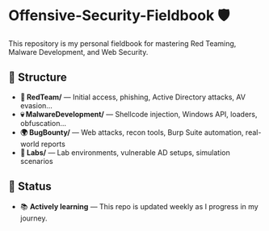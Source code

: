 # Offensive-Security-Fieldbook 🛡️

This repository is my personal fieldbook for mastering Red Teaming, Malware Development, and Web Security.

## 📁 Structure

- **🔐 RedTeam/** — Initial access, phishing, Active Directory attacks, AV evasion...
- **💀 MalwareDevelopment/** — Shellcode injection, Windows API, loaders, obfuscation...
- **🌍 BugBounty/** — Web attacks, recon tools, Burp Suite automation, real-world reports
- **🧪 Labs/** — Lab environments, vulnerable AD setups, simulation scenarios

## 🚧 Status

- 📚 **Actively learning** — This repo is updated weekly as I progress in my journey.
